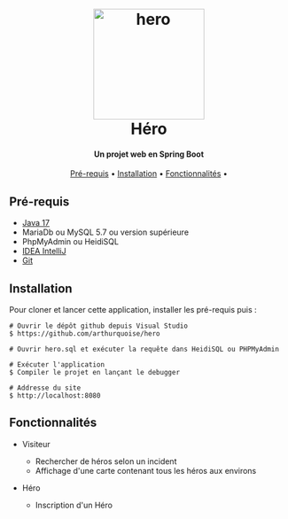 <h1 align="center">
  <br>
  <a href="https://github.com/arthurquoise/hero"><img src="https://cdn-icons-png.flaticon.com/512/1538/1538414.png" alt="hero" width="200"></a>
  <br>
  Héro
  <br>
</h1>

<h4 align="center">Un projet web en Spring Boot </h4>

<p align="center">
  <a href="#key-features">Pré-requis</a> •
  <a href="#Installation">Installation</a> •
  <a href="#Fonctionnalités">Fonctionnalités</a> •
</p>

## Pré-requis

* [Java 17](<https://www.oracle.com/java/technologies/downloads/>)
* MariaDb ou MySQL 5.7 ou version supérieure
* PhpMyAdmin ou HeidiSQL
* [IDEA IntelliJ](<https://www.jetbrains.com/idea/>)
* [Git](<https://git-scm.com>)

## Installation

Pour cloner et lancer cette application, installer les pré-requis puis :

```
# Ouvrir le dépôt github depuis Visual Studio
$ https://github.com/arthurquoise/hero

# Ouvrir hero.sql et exécuter la requête dans HeidiSQL ou PHPMyAdmin

# Exécuter l'application
$ Compiler le projet en lançant le debugger

# Addresse du site
$ http://localhost:8080
```

## Fonctionnalités


* Visiteur
	- Rechercher de héros selon un incident
	- Affichage d'une carte contenant tous les héros aux environs

* Héro
	- Inscription d'un Héro
